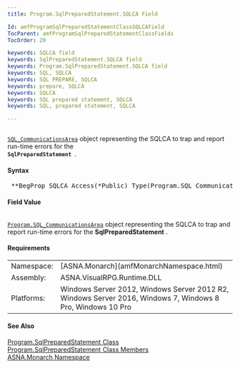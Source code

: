 ```yaml
---
title: Program.SqlPreparedStatement.SQLCA Field

Id: amfProgramSqlPreparedStatementClassSQLCAField
TocParent: amfProgramSqlPreparedStatementClassFields
TocOrder: 20

keywords: SQLCA field
keywords: SqlPreparedStatement.SQLCA field
keywords: Program.SqlPreparedStatement.SQLCA field
keywords: SQL, SQLCA
keywords: SQL PREPARE, SQLCA
keywords: prepare, SQLCA
keywords: SQLCA
keywords: SQL prepared statement, SQLCA
keywords: SQL, prepared statement, SQLCA

---
```


<code>[ SQL_CommunicationsArea](amfProgramSQL_CommunicationsAreaClass.html)</code> object representing the SQLCA to trap and report run-time errors for the <code> **SqlPreparedStatement** </code>.

#### Syntax
<pre class="prettyprint"> **BegProp SQLCA Access(*Public) Type(Program.SQL_CommunicationsArea)**       </pre>

#### Field Value
<code>[ Program.SQL_CommunicationsArea](amfProgramSQL_CommunicationsAreaClass.html)</code> object representing the SQLCA to trap and report run-time errors for the **SqlPreparedStatement** .

#### Requirements
<table class="dttable" cellspacing="0" cellpadding="4" width="60%">
           <colgroup>
            <col width="15%" style="font-weight:bold" />
            <col width="85%" />
          </colgroup>
          <tr>
            <td>Namespace:</td>
            <td>[ASNA.Monarch](amfMonarchNamespace.html)</td>
          </tr>
          <tr>
            <td>Assembly:</td>
            <td>ASNA.VisualRPG.Runtime.DLL</td>
          </tr>
         <tr>
            <td>Platforms:</td>
            <td> Windows Server 2012, Windows Server 2012 R2, Windows Server 2016, Windows 7, Windows 8 Pro, Windows 10 Pro</td>
         </tr>
</table>

<!-- end -->

#### See Also
[ Program.SqlPreparedStatement Class](amfProgramSqlPreparedStatementClass.html) <br /> [ Program.SqlPreparedStatement Class Members](amfProgramSqlPreparedStatementClassMembers.html) <br /> [ASNA.Monarch Namespace](amfMonarchNamespace.html) 

